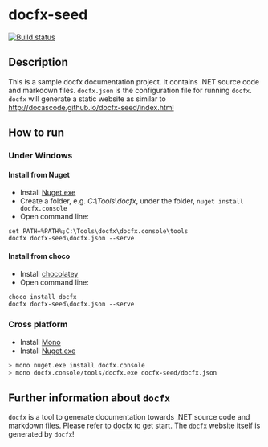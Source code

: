 # docfx-seed
[![Build status](https://ci.appveyor.com/api/projects/status/psjd5g56kr0vayiw?svg=true)](https://ci.appveyor.com/project/qinezh/docfx-seed)

## Description
This is a sample docfx documentation project. It contains .NET source code and markdown files.
`docfx.json` is the configuration file for running `docfx`.
`docfx` will generate a static website as similar to http://docascode.github.io/docfx-seed/index.html

## How to run
### Under Windows
#### Install from Nuget
* Install [Nuget.exe](https://dist.nuget.org/index.html)
* Create a folder, e.g. *C:\Tools\docfx*, under the folder, `nuget install docfx.console`
* Open command line: 
```batch
set PATH=%PATH%;C:\Tools\docfx\docfx.console\tools
docfx docfx-seed\docfx.json --serve
```
#### Install from choco
* Install [chocolatey](https://chocolatey.org/install)
* Open command line:
```batch
choco install docfx
docfx docfx-seed\docfx.json --serve
```

### Cross platform
* Install [Mono](http://www.mono-project.com/download/#download-lin)
* Install [Nuget.exe](https://dist.nuget.org/index.html)
```sh
> mono nuget.exe install docfx.console
> mono docfx.console/tools/docfx.exe docfx-seed/docfx.json
```
 
## Further information about `docfx`
`docfx` is a tool to generate documentation towards .NET source code and markdown files. Please refer to [docfx](http://dotnet.github.io/docfx/tutorial/docfx_getting_started.html) to get start. The `docfx` website itself is generated by `docfx`!
